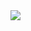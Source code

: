 <img src="https://capsule-render.vercel.app/api?type=transparent&color=auto&height=300&section=header&text=capsule%20render&fontSize=90" />
